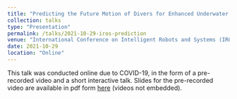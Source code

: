 ```yaml
---
title: "Predicting the Future Motion of Divers for Enhanced Underwater Human-Robot Collaboration"
collection: talks
type: "Presentation"
permalink: /talks/2021-10-29-iros-prediction
venue: "International Conference on Intelligent Robots and Systems (IROS)"
date: 2021-10-29
location: "Online"
---
```

This talk was conducted online due to COVID-19, in the form of a pre-recorded video and a short interactive talk. Slides for the pre-recorded video are available in pdf form [here](https://fultonms.github.io/files/talks/2021-iros-prediction.pdf) (videos not embedded).